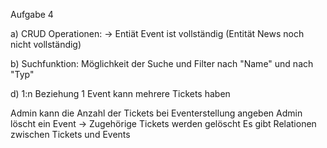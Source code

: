 Aufgabe 4

a)
CRUD Operationen: 
-> Entiät Event ist vollständig
(Entität News noch nicht vollständig)

b)
Suchfunktion:
Möglichkeit der Suche und Filter nach "Name" und nach "Typ"

d)
1:n Beziehung
1 Event kann mehrere Tickets haben

Admin kann die Anzahl der Tickets bei Eventerstellung angeben
Admin löscht ein Event -> Zugehörige Tickets werden gelöscht
Es gibt Relationen zwischen Tickets und Events



